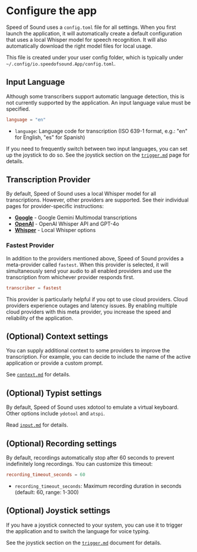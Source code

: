 # Configure the app

Speed of Sound uses a `config.toml` file for all settings. When you first launch the application, it will automatically create a default configuration that uses a local Whisper model for speech recognition. It will also automatically download the right model files for local usage.

This file is created under your user config folder, which is typically under `~/.config/io.speedofsound.App/config.toml`. 

## Input Language

Although some transcribers support automatic language detection, this is not currently supported by the application. An input language value must be specified. 

```toml
language = "en"
```

- `language`: Language code for transcription (ISO 639-1 format, e.g.: "en" for English, "es" for Spanish)

If you need to frequently switch between two input languages, you can set up the joystick to do so. See the joystick section on the [`trigger.md`](trigger.md) page for details. 

## Transcription Provider

By default, Speed of Sound uses a local Whisper model for all transcriptions. However, other providers are supported. See their individual pages for provider-specific instructions:

- **[Google](providers/google.md)** - Google Gemini Multimodal transcriptions
- **[OpenAI](providers/openai.md)** - OpenAI Whisper API and GPT-4o
- **[Whisper](providers/whisper.md)** - Local Whisper options

### Fastest Provider

In addition to the providers mentioned above, Speed of Sound provides a meta-provider called `fastest`. When this provider is selected, it will simultaneously send your audio to all enabled providers and use the transcription from whichever provider responds first.

```toml
transcriber = fastest
```

This provider is particularly helpful if you opt to use cloud providers. Cloud providers experience outages and latency issues. By enabling multiple cloud providers with this meta provider, you increase the speed and reliability of the application.

## (Optional) Context settings

You can supply additional context to some providers to improve the transcription. For example, you can decide to include the name of the active application or provide a custom prompt.

See [`context.md`](context.md) for details. 

## (Optional) Typist settings

By default, Speed of Sound uses xdotool to emulate a virtual keyboard. Other options include `ydotool` and `atspi`.

Read [`input.md`](input.md) for details. 

## (Optional) Recording settings

By default, recordings automatically stop after 60 seconds to prevent indefinitely long recordings. You can customize this timeout:

```toml
recording_timeout_seconds = 60
```

- `recording_timeout_seconds`: Maximum recording duration in seconds (default: 60, range: 1-300)

## (Optional) Joystick settings

If you have a joystick connected to your system, you can use it to trigger the application and to switch the language for voice typing.

See the joystick section on the [`trigger.md`](trigger.md) document for details. 
